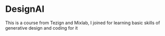 # DesignAI

This is a course from Tezign and Mixlab, I joined for learning basic skills of generative design and coding for it
